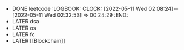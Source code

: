 - DONE leetcode
  :LOGBOOK:
  CLOCK: [2022-05-11 Wed 02:08:24]--[2022-05-11 Wed 02:32:53] =>  00:24:29
  :END:
- LATER dsa
- LATER os
- LATER fc
- LATER [[Blockchain]]